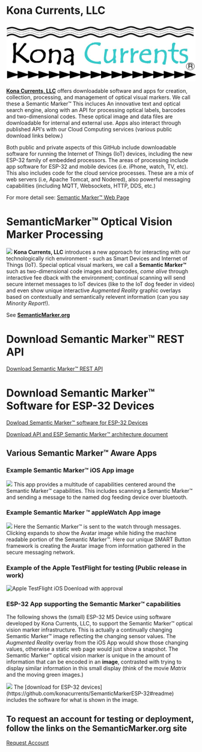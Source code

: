 # Kona Currents, LLC
![KonaCurrents](KonaCurrentsLabel.jpg)


**[Kona Currents, LLC](https://konacurrents.com)**
offers downloadable software and apps for creation, collection, processing, and management of optical visual markers. We call these a Semantic Marker&trade; This incluces An innovative text and optical search engine, along with an API for processing optical labels, barcodes and two-dimensional codes. These optical image and data files are downloadable for internal and external use. Apps also interact through published API's with our Cloud Computing services (various public download links below.)

Both public and private aspects of this GitHub include downloadable software for running the Internet of Things (IoT) devices, including the new ESP-32 family of embedded processors. 
The areas of processing include app software for ESP-32 and mobile devices (i.e. iPhone, watch, TV, etc). This also includes code for the cloud service processes. These are a mix of 
web servers (i.e, Apache Tomcat, and Nodered), also powerful messaging capabilities (including MQTT, Websockets, HTTP, DDS, etc.)

For more detail see: [Semantic Marker&trade; Web Page](https://SemanticMarker.org)


# SemanticMarker&trade; Optical Vision Marker Processing
<img src="https://SemanticMarker.org/vision/SemanticMarkerQR.png" width="300">
<b>Kona Currents, LLC</b> introduces a new approach for interacting with our technologically rich environment
 - such as Smart Devices and Internet of Things (IoT). Special optical visual markers, we call a <b>Semantic
Marker&trade;</b> such as two-dimensional code images and barcodes, <i>come alive</i> through interactive fee
dback with the environment; continual scanning will send secure internet messages to IoT devices (like to the
 IoT dog feeder in video) and even show unique interactive <i>Augmented Reality</i> graphic overlays based on
 contextually and semantically relevent information (can you say <i>Minority Report</i>!).


See  **[SemanticMarker.org](https://SemanticMarker.org)**

# Download Semantic Marker&trade; REST API

<a href="https://github.com/konacurrents/SemanticMarkerAPI#readme">Download Semantic Marker&trade; REST API</a>

# Download Semantic Marker&trade; Software for ESP-32 Devices

<a href="https://github.com/konacurrents/SemanticMarkerESP-32">Dowload Semantic Marker&trade; software for ESP-32 Devices</a>

[Download API and ESP Semantic Marker&trade; architecture document](https://KnowledgeShark.me/docs/ESP_IOT/html/index.html)

## Various Semantic Marker&trade; Aware Apps 
### Example Semantic Marker&trade; iOS App image
<img src="https://SemanticMarker.org/vision/SemanticMarkeriPhoneApp.png" width="300">
This app provides a multitude of capabilities centered around the Semantic Marker&trade; capabilities. This includes
scanning a Semantic Marker&trade; and sending a message to the named dog feeding device over bluetooth.

### Example Semantic Marker &trade; appleWatch App image
<img src="https://SemanticMarker.org/vision/WatchSM.jpg" width="300">
Here the Semantic Marker&trade; is sent to the watch through messages. Clicking expands to show the Avatar image while hiding
the machine readable portion of the Semantic Marker&trade;. Here our unique SMART Button framework is creating the
Avatar image from information gathered in the secure messaging network. 

### Example of the Apple TestFlight for testing (Public release in work)
![Apple TestFlight iOS Doenload with approval](https://semanticmarker.org/vision/TestFlight.png)

### ESP-32 App supporting the Semantic Marker&trade; capabilities

The following shows the (small) ESP-32 M5 Device using software developed by Kona Currents, LLC, to support
the Semantic Marker&trade; optical vision marker infrastructure. This is actually a continually changing Semantic Marker&trade; image
reflecting the changing sensor values. The <i>Augmented Reality</i> overlay from the iOS App would show those changing values,
otherwise a static web page would just show a snapshot. The Semantic Marker&trade; optical vision marker is unique in the amount of information
that can be encoded in an <b>image</b>, contrasted with trying to display similar information in this small display (think of the movie <i>Matrix</i> and the moving green images.)

<img src="https://SemanticMarker.org/vision/M5onMicrowave.jpg" width="300">
The [download for ESP-32 devices](https://github.com/konacurrents/SemanticMarkerESP-32#readme) includes the software for what is shown in the image.


## To request an account for testing or deployment, follow the links on the SemanticMarker.org site
[Request Account](https://SemanticMarker.org)
